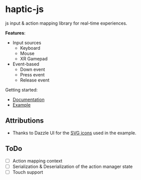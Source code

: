 # haptic-js

js input & action mapping library for real-time experiences.

**Features**:

* Input sources
    * Keyboard
    * Mouse
    * XR Gamepad
* Event-based
    * Down event
    * Press event
    * Release event

Getting started:

* [Documentation](./DOC.md)
* [Example](./example/src/index.ts)

## Attributions

* Thanks to Dazzle UI for the [SVG icons](https://www.svgrepo.com/svg/533083/keyboard) used in the example.

## ToDo

* [ ] Action mapping context
* [ ] Serialization & Deserialization of the action manager state
* [ ] Touch support
